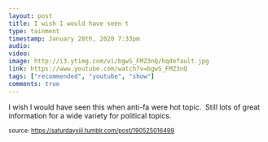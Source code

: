 ```yaml
---
layout: post
title: I wish I would have seen t
type: tainment
timestamp: January 28th, 2020 7:33pm
audio: 
video: 
image: http://i3.ytimg.com/vi/bgwS_FMZ3nQ/hqdefault.jpg
link: https://www.youtube.com/watch?v=bgwS_FMZ3nQ
tags: ["recommended", "youtube", "show"]
comments: true
---
```

    
I wish I would have seen this when anti-fa were hot topic.  Still lots of great information for a wide variety for political topics.<br/>
 
  
<small>source: https://saturdayxiii.tumblr.com/post/190525016499</small>